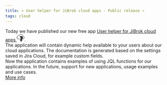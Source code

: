 ```yaml
---
title: ⭐️ User helper for JiBrok cloud apps - Public release ⭐️
tags: cloud
---
```


<div>
Today we have published our new free app <a href="https://marketplace.atlassian.com/apps/1227296/user-helper-for-jibrok-cloud-apps?hosting=cloud&tab=overview"> User helper for JiBrok cloud apps <img src="/uploads/user-helper-cloud/user-helper-cloud.webp" style="width:24px" loading="lazy"></a>.
<br/>
The application will contain dynamic help available to your users about our cloud applications. The documentation is generated based on the settings saved in Jira Cloud, for example custom fields.
<br/>
Now the application contains examples of using JQL functions for our applications. In the future, support for new applications, usage examples and use cases.
<br/>
<a href="https://jibrok.com/docs/user-helper-cloud/overview/">More info</a>
</div>

